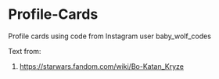 # Profile-Cards
Profile cards using code from Instagram user baby_wolf_codes





Text from:

1. https://starwars.fandom.com/wiki/Bo-Katan_Kryze
